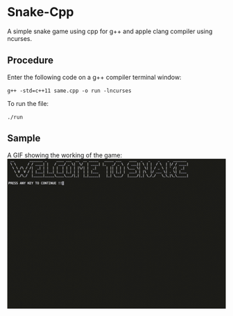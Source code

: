 # Snake-Cpp
A simple snake game using cpp for g++ and apple clang compiler using ncurses.

## Procedure
Enter the following code on a g++ compiler terminal window:<br/>
```
g++ -std=c++11 same.cpp -o run -lncurses
```

To run the file:<br/>
```
./run
```

## Sample
A GIF showing the working of the game: 
!['sample'](https://github.com/PK-cod3ch3mist/Snake-Cpp/blob/master/snake.gif)
